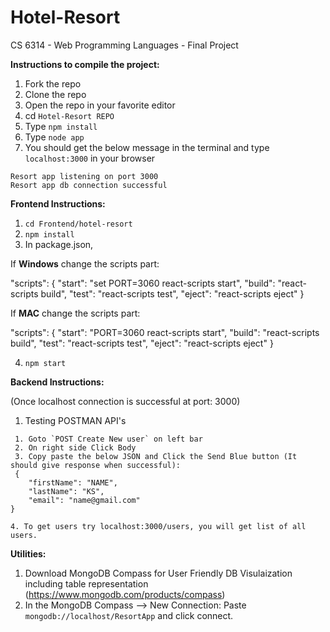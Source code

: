 # Hotel-Resort
CS 6314 - Web Programming Languages - Final Project

**Instructions to compile the project:**

1. Fork the repo
2. Clone the repo
3. Open the repo in your favorite editor
4. cd `Hotel-Resort REPO`
2. Type `npm install`
3. Type `node app`
4. You should get the below message in the terminal and type `localhost:3000` in your browser
```
Resort app listening on port 3000 
Resort app db connection successful
```
**Frontend Instructions:**
1. `cd Frontend/hotel-resort`
2. `npm install`
3. In package.json, 


If **Windows** change the scripts part: 


  "scripts": {
    "start": "set PORT=3060 react-scripts start",
    "build": "react-scripts build",
    "test": "react-scripts test",
    "eject": "react-scripts eject"
  }


If **MAC** change the scripts part: 


  "scripts": {
    "start": "PORT=3060 react-scripts start",
    "build": "react-scripts build",
    "test": "react-scripts test",
    "eject": "react-scripts eject"
  }

  
4. `npm start`


**Backend Instructions:**

(Once localhost connection is successful at port: 3000)

1. Testing POSTMAN API's 
```
 1. Goto `POST Create New user` on left bar
 2. On right side Click Body
 3. Copy paste the below JSON and Click the Send Blue button (It should give response when successful):
 {
	"firstName": "NAME",
	"lastName": "KS",
	"email": "name@gmail.com"
}

4. To get users try localhost:3000/users, you will get list of all users.

 ```

 **Utilities:**

 1. Download MongoDB Compass for User Friendly DB Visulaization including table representation (https://www.mongodb.com/products/compass)
 2. In the MongoDB Compass --> New Connection: Paste `mongodb://localhost/ResortApp` and click connect.